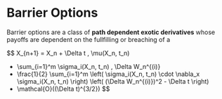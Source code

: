 # Barrier Options

Barrier options are a class of **path dependent exotic derivatives** whose payoffs are dependent on the fullfilling or breaching of a

$$
X_{n+1} = X_n + \Delta t \, \mu(X_n, t_n) 
+ \sum_{i=1}^m \sigma_i(X_n, t_n) \, \Delta W_n^{(i)} 
+ \frac{1}{2} \sum_{i=1}^m \left( \sigma_i(X_n, t_n) \cdot \nabla_x \sigma_i(X_n, t_n) \right) \left( (\Delta W_n^{(i)})^2 - \Delta t \right) 
+ \mathcal{O}((\Delta t)^{3/2})
$$
